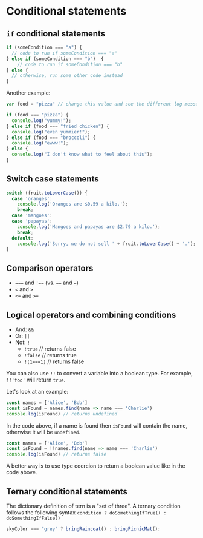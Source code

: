 # Conditional statements

## `if` conditional statements

```javascript
if (someCondition === "a") {
  // code to run if someCondition === "a"
} else if (someCondition === "b")  {
    // code to run if someCondition === "b"
} else {
  // otherwise, run some other code instead
}
```

Another example:

```javascript
var food = "pizza" // change this value and see the different log messages

if (food === "pizza") {
  console.log("yummy!");
} else if (food === "fried chicken") {
  console.log("even yummier!");
} else if (food === "broccoli") {
  console.log("ewww!");
} else {
  console.log("I don't know what to feel about this");
}
```

## Switch case statements

```javascript
switch (fruit.toLowerCase()) {
  case 'oranges':
    console.log('Oranges are $0.59 a kilo.');
    break;
  case 'mangoes':
  case 'papayas':
    console.log('Mangoes and papayas are $2.79 a kilo.');
    break;
  default:
    console.log('Sorry, we do not sell ' + fruit.toLowerCase() + '.');
}
```

## Comparison operators

* `===` and `!==` \(vs. `==` and `=`\)
* `<` and `>`
* `<=` and `>=`

## Logical operators and combining conditions

* And: `&&`
* Or: `||`
* Not: `!`
  * `!true`     // returns false
  * `!false`    // returns true
  * `!(1===1)`  // returns false

You can also use `!!` to convert a variable into a boolean type. For example, `!!'foo'` will return `true`.

Let's look at an example:

```javascript
const names = ['Alice', 'Bob']
const isFound = names.find(name => name === 'Charlie')
console.log(isFound) // returns undefined
```

In the code above, if a name is found then `isFound` will contain the name, otherwise it will be `undefined`.

```javascript
const names = ['Alice', 'Bob']
const isFound = !!names.find(name => name === 'Charlie')
console.log(isFound) // returns false
```

A better way is to use type coercion to return a boolean value like in the code above.

## Ternary conditional statements

The dictionary definition of tern is a "set of three". A ternary condition follows the following syntax `condition ? doSomethingIfTrue() : doSomethingIfFalse()`

```javascript
skyColor === "grey" ? bringRaincoat() : bringPicnicMat();
```


